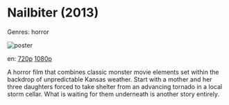 # Nailbiter (2013)

Genres: horror

![poster](http://image.tmdb.org/t/p/w500/yPgNJ5HP7Ma5yagwTrTwoVIWhCX.jpg)

en:
  [720p](magnet:?xt=urn:btih:1808619CC5B8D4DA8A2EB92109A471A572F9C209&tr=udp://glotorrents.pw:6969/announce&tr=udp://tracker.opentrackr.org:1337/announce&tr=udp://torrent.gresille.org:80/announce&tr=udp://tracker.openbittorrent.com:80&tr=udp://tracker.coppersurfer.tk:6969&tr=udp://tracker.leechers-paradise.org:6969&tr=udp://p4p.arenabg.ch:1337&tr=udp://tracker.internetwarriors.net:1337)
  [1080p](magnet:?xt=urn:btih:8372F7278C00D607567D3B039B8BB94395E1D165&tr=udp://glotorrents.pw:6969/announce&tr=udp://tracker.opentrackr.org:1337/announce&tr=udp://torrent.gresille.org:80/announce&tr=udp://tracker.openbittorrent.com:80&tr=udp://tracker.coppersurfer.tk:6969&tr=udp://tracker.leechers-paradise.org:6969&tr=udp://p4p.arenabg.ch:1337&tr=udp://tracker.internetwarriors.net:1337)
  


A horror film that combines classic monster movie elements set within the backdrop of unpredictable Kansas weather. Start with a mother and her three daughters forced to take shelter from an advancing tornado in a local storm cellar. What is waiting for them underneath is another story entirely.